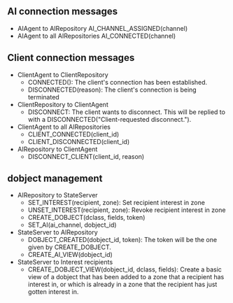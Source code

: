 AI connection messages
----------------------

* AIAgent to AIRepository
  AI_CHANNEL_ASSIGNED(channel)
* AIAgent to all AIRepositories
  AI_CONNECTED(channel)


Client connection messages
--------------------------

* ClientAgent to ClientRepository
  * CONNECTED(): The client's connection has been established.
  * DISCONNECTED(reason): The client's connection is being terminated
* ClientRepository to ClientAgent
  * DISCONNECT: The client wants to disconnect. This will be replied to with a
    DISCONNECTED("Client-requested disconnect.").
* ClientAgent to all AIRepositories
  * CLIENT_CONNECTED(client_id)
  * CLIENT_DISCONNECTED(client_id)
* AIRepository to ClientAgent
  * DISCONNECT_CLIENT(client_id, reason)


dobject management
------------------

* AIRepository to StateServer
  * SET_INTEREST(recipient, zone): Set recipient interest in zone
  * UNSET_INTEREST(recipient, zone): Revoke recipient interest in zone
  * CREATE_DOBJECT(dclass, fields, token)
  * SET_AI(ai_channel, dobject_id)
* StateServer to AIRepository
  * DOBJECT_CREATED(dobject_id, token): The token will be the one given by
    CREATE_DOBJECT.
  * CREATE_AI_VIEW(dobject_id)
* StateServer to Interest recipients
  * CREATE_DOBJECT_VIEW(dobject_id, dclass, fields): Create a basic view of a
    dobject that has been added to a zone that a recipient has interest in, or
    which is already in a zone that the recipient has just gotten interest in.

